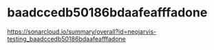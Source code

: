 # baadccedb50186bdaafeafffadone
https://sonarcloud.io/summary/overall?id=neojarvis-testing_baadccedb50186bdaafeafffadone
